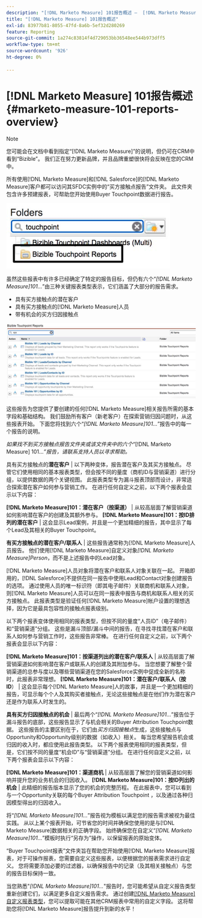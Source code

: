 ```yaml
---
description: "[!DNL Marketo Measure] 101报告概述 —  [!DNL Marketo Measure]"
title: "[!DNL Marketo Measure] 101报告概述"
exl-id: 83977b81-8055-47fd-8a6b-5ef32d280269
feature: Reporting
source-git-commit: 1a274c83814f4d729053bb36548ee544b973dff5
workflow-type: tm+mt
source-wordcount: '926'
ht-degree: 0%

---
```


# [!DNL Marketo Measure] 101报告概述 {#marketo-measure-101-reports-overview}

>[!NOTE]
>
>您可能会在文档中看到指定“[!DNL Marketo Measure]”的说明，但仍可在CRM中看到“Bizible”。 我们正在努力更新品牌，并且品牌重塑很快将会反映在您的CRM中。

所有使用[!DNL Marketo Measure]和[!DNL Salesforce]的[!DNL Marketo Measure]客户都可以访问其SFDC实例中的“买方接触点报告”文件夹。 此文件夹包含许多预建报表，可帮助您开始使用Buyer Touchpoint数据进行报告。

![](assets/bizible-101-reports-overview-1.png)

虽然这些报表中有许多已经确定了特定的报告目标，但仍有六个“_[!DNL Marketo Measure]101..._”由三种关键报表类型表示，它们涵盖了大部分的报告需求。

* 具有买方接触点的潜在客户
* 具有买方接触点的[!DNL Marketo Measure]人员
* 带有机会的买方归因接触点

![](assets/bizible-101-reports-overview-2.png)

这些报告为您提供了要创建的任何[!DNL Marketo Measure]相关报告所需的基本字段和基础结构。 我们鼓励所有客户（新老客户）在探索营销归因问题时，从这些报表开始。 下面您将找到六个“_[!DNL Marketo Measure]101..._”报告中的每一个报告的说明。

_如果找不到买方接触点报告文件夹或该文件夹中的六个“_[!DNL Marketo Measure] 101..._”报告，请联系支持人员以寻求帮助。_

具有买方接触点的&#x200B;**潜在客户** | 以下两种变体，报告潜在客户及其买方接触点。 尽管它们使用相同的基本报表类型，但会按不同的量度（商机ID与营销渠道）进行分组，以提供数据的两个关键视图。 此报表类型专为漏斗报表顶部而设计，非常适合探索潜在客户如何参与营销工作。 在进行任何自定义之前，以下两个报表会显示以下内容：

**[!DNL Marketo Measure]101：潜在客户（按渠道）** | 从较高层面了解营销渠道如何影响潜在客户的创建及其额外参与。
**[!DNL Marketo Measure]101：按ID排列的潜在客户** | 这会显示Lead案例，并且是一个更加精细的报告，其中显示了每个Lead及其相关的Buyer Touchpoint。

**有买方接触点的潜在客户/联系人** | 这些报告通常称为[!DNL Marketo Measure]人员报告。 他们使用[!DNL Marketo Measure]自定义对象&#x200B;_[!DNL Marketo Measure]Person_，而不是上述报告中的Lead对象。

[!DNL Marketo Measure]人员对象将潜在客户和联系人对象关联在一起。 开箱即用的，[!DNL Salesforce]不提供在同一报告中使用Lead和Contact对象创建报告的选项。 通过使用人员的唯一标识符（即其电子邮件）关联商机和联系人对象，则[!DNL Marketo Measure]人员可以在同一报表中报告与商机和联系人相关的买方接触点。 此报表类型是验证任何[!DNL Marketo Measure]帐户设置的理想选择，因为它是最具包容性的接触点报表级别。

以下两个报表变体使用相同的报表类型，但按不同的量度“人员ID”（电子邮件）和“营销渠道”分组。 这些是漏斗顶部/漏斗中间的报告，在寻找寻找潜在客户和联系人如何参与营销工作时，这些报告非常棒。 在进行任何自定义之前，以下两个报表会显示以下内容：

**[!DNL Marketo Measure]101：按渠道列出的潜在客户/联系人** | 从较高层面了解营销渠道如何影响潜在客户或联系人的创建及其附加参与。 当您想要了解整个营销渠道的总参与度以及哪些营销渠道在您的Salesforce实例中促成全新的名称时，此报表非常理想。
**[!DNL Marketo Measure]101：潜在客户/联系人（按ID**） | 这会显示每个[!DNL Marketo Measure]人的故事，并且是一个更加精细的报告，可显示每个个人及其购买者接触点，无论这些接触点是在他们作为潜在客户还是作为联系人时发生的。

**具有买方归因接触点的机会** | 最后两个“_[!DNL Marketo Measure]101..._”报告位于漏斗报告的底部，这些报告显示了与机会相关的Buyer Attribution Touchpoint数据。 这些报告的主要区别在于，它们由&#x200B;_买方归因接触点_&#x200B;生成，这些接触点与Opportunity和Opportunity级别的数据（如收入）相关。 每当您希望报告机会或归因的收入时，都应使用此报告类型。 以下两个报表使用相同的报表类型，但是，它们按不同的量度“机会ID”与“营销渠道”分组。 在进行任何自定义之前，以下两个报表会显示以下内容：

**[!DNL Marketo Measure]101：渠道商机** | 从较高层面了解您的营销渠道如何影响并提升您的业务机会的归因收入。
**[!DNL Marketo Measure]101：按ID列出的机会** | 此精细的报告版本显示了您的机会的完整历程。 在此报表中，您可以看到与一个Opportunity关联的每个Buyer Attribution Touchpoint ，以及通过各种归因模型得出的归因收入。

将“_[!DNL Marketo Measure]101..._”报告视为模板以满足您的报告需求被视为最佳实践。 从以上某个报表开始，可节省您的时间并确保您使用的是与[!DNL Marketo Measure]数据相关的正确字段。 始终确保您在自定义“_[!DNL Marketo Measure]101..._”模板时执行“另存为”操作，以保留报表的原始变体。

“Buyer Touchpoint报表”文件夹旨在帮助您开始使用[!DNL Marketo Measure]报表，对于可操作报表，您需要自定义这些报表，以便根据您的报表需求进行自定义。 您将需要添加必要的过滤器，以确保报告中的记录（及其相关接触点）与您的报告目标保持一致。

当您熟悉&quot;_[!DNL Marketo Measure]101..._&quot;报告时，您可能希望从自定义报告类型重新创建它们，以满足更多自定义报告需求。 通过创建[[!DNL Marketo Measure] 自定义报表类型](/help/marketo-measure-salesforce-reporting/new-report-types/creating-custom-marketo-measure-report-types.md)，您可以提取可能在其他CRM报表中常用的自定义字段。 这将帮助您将[!DNL Marketo Measure]报告提升到新的水平！
